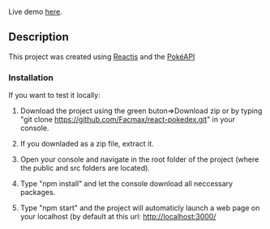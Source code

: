 Live demo [here](https://facmax.github.io/react-pokedex/).

## Description

This project was created using [Reactjs](https://react.dev/) and the [PokéAPI](https://pokeapi.co/)

### Installation

If you want to test it locally:

1. Download the project using the green buton=>Download zip or by typing "git clone https://github.com/Facmax/react-pokedex.git" in your console.

2. If you downladed as a zip file, extract it.

3. Open your console and navigate in the root folder of the project (where the public and src folders are located).

4. Type "npm install" and let the console download all neccessary packages.

5. Type "npm start" and the project will automaticly launch a web page on your localhost (by default at this url: [http://localhost:3000/](http://localhost:3000/)
